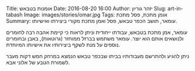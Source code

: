 Title: אומנות בטבאש
Date: 2016-08-20 16:00
Author: יזהר גוריון
Slug: art-in-tabash
Image: images/stories/omar.jpg
Tags: אומן מתכת, פסל מתכת
Summary: עומאר, תושב הכפר טבאש, פסל ואמן מתכת מקורי ביצירתו ואישיותו.

עומאר, אמן מתכת בטבאש, עבודתו ייחודית וניתן לראות כי קיימת  אהבה רבה לחומרים ולנושאים אותם הוא יוצר. עומאר משתמש בברזל ממוחזר (גרוטאות), באבן ובחומרים נוספים על מנת לשקף ביצירותיו את אישיותו המיוחדת.

ניתן להגיע ולהתרשם מעבודותיו בביתו שבכפר טבאש הנמצא במרחק חמש דקות מעבר לשמורת הטבע של אלוני אבא.
